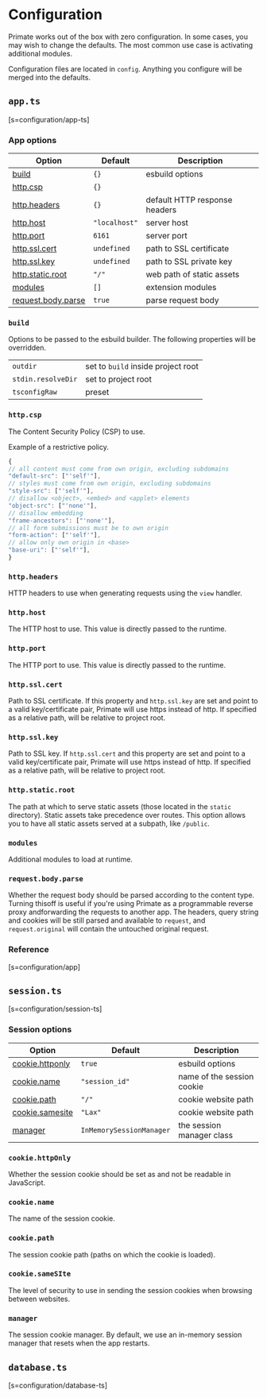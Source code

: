 # Configuration

Primate works out of the box with zero configuration. In some cases, you may
wish to change the defaults. The most common use case is activating additional
modules.

Configuration files are located in `config`. Anything you configure will be
merged into the defaults.

## `app.ts`
[s=configuration/app-ts]

### App options

|Option|Default|Description|
|-|-|-|
|[build](#build)|`{}`|esbuild options|
|[http.csp](#http-csp)|`{}`|
|[http.headers](#http-headers)|`{}`|default HTTP response headers|
|[http.host](#http-host)|`"localhost"`|server host|
|[http.port](#http-port)|`6161`|server port|
|[http.ssl.cert](#http-ssl-cert)|`undefined`|path to SSL certificate|
|[http.ssl.key](#http-ssl-key)|`undefined`|path to SSL private key|
|[http.static.root](#http-static-root)|`"/"`|web path of static assets|
|[modules](#modules)|`[]`|extension modules|
|[request.body.parse](#request-body-parse)|`true`|parse request body|

### `build`

Options to be passed to the esbuild builder. The following properties will be
overridden.

| | |
|-|-|
|`outdir`|set to `build` inside project root|
|`stdin.resolveDir`|set to project root|
|`tsconfigRaw`|preset|

### `http.csp`
The Content Security Policy (CSP) to use.

Example of a restrictive policy.

```js
{
// all content must come from own origin, excluding subdomains
"default-src": ["'self'"],
// styles must come from own origin, excluding subdomains
"style-src": ["'self'"],
// disallow <object>, <embed> and <applet> elements
"object-src": ["'none'"],
// disallow embedding
"frame-ancestors": ["'none'"],
// all form submissions must be to own origin
"form-action": ["'self'"],
// allow only own origin in <base>
"base-uri": ["'self'"],
}

```
### `http.headers`
HTTP headers to use when generating requests using the `view` handler.

### `http.host`
The HTTP host to use. This value is directly passed to the runtime.

### `http.port`
The HTTP port to use. This value is directly passed to the runtime.

### `http.ssl.cert`
Path to SSL certificate. If this property and `http.ssl.key` are set and
point to a valid key/certificate pair, Primate will use https instead of http.
If specified as a relative path, will be relative to project root.

### `http.ssl.key`
Path to SSL key. If `http.ssl.cert` and this property are set and point to a
valid key/certificate pair, Primate will use https instead of http. If
specified as a relative path, will be relative to project root.

### `http.static.root`
The path at which to serve static assets (those located in the `static`
directory). Static assets take precedence over routes. This option allows you
to have all static assets served at a subpath, like `/public`.

### `modules`
Additional modules to load at runtime.

### `request.body.parse`
Whether the request body should be parsed according to the content type.
Turning thisoff is useful if you're using Primate as a programmable reverse
proxy andforwarding the requests to another app. The headers, query string and
cookies will be still parsed and available to `request`, and `request.original`
will contain the untouched original request.

### Reference
[s=configuration/app]

## `session.ts`

[s=configuration/session-ts]

### Session options

|Option|Default|Description|
|-|-|-|
|[cookie.httponly](#cookie-http-only)|`true`|esbuild options|
|[cookie.name](#cookie-name)|`"session_id"`|name of the session cookie|
|[cookie.path](#cookie-path)|`"/"`|cookie website path|
|[cookie.samesite](#cookie-same-site)|`"Lax"`|cookie website path|
|[manager](#manager)|`InMemorySessionManager`|the session manager class|

### `cookie.httpOnly`
Whether the session cookie should be set as and not be readable in JavaScript.

### `cookie.name`
The name of the session cookie.

### `cookie.path`
The session cookie path (paths on which the cookie is loaded).

### `cookie.sameSIte`
The level of security to use in sending the session cookies when browsing
between websites.

### `manager`
The session cookie manager. By default, we use an in-memory session manager
that resets when the app restarts.

## `database.ts`

[s=configuration/database-ts]
